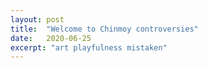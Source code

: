 ```yaml
---
layout: post
title:  "Welcome to Chinmoy controversies"
date:   2020-06-25
excerpt: "art playfulness mistaken"
---
```

